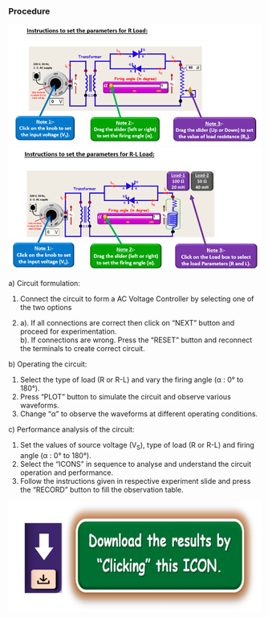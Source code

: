 ### Procedure

<center>
  <img src="images/procedbig1.png">
</center>

<center>
  <img src="images/procedbig2.png">
</center>

a) Circuit formulation:
<br>
1. Connect the circuit to form a AC Voltage Controller by selecting one of the two options

2. 
    a). If all connections are correct then click on “NEXT” button and proceed for experimentation.<br>
    b). If connections are wrong. Press the “RESET” button and reconnect the terminals to create correct circuit.<br>

b) Operating the circuit: 
<br>
1) Select the type of load (R or R-L) and vary the firing angle (α : 0° to 180°).<br>
2) Press “PLOT” button to simulate the circuit and observe various waveforms.<br>
3) Change “α” to observe the waveforms at different operating conditions.<br>


c) Performance analysis of the circuit: 
 <br>
1) Set the values of source voltage (V<sub>S</sub>), type of load (R or R-L) and firing angle (α : 0° to 180°).<br>
2) Select the “ICONS” in sequence to analyse and understand the circuit operation and performance.<br>
3) Follow the instructions given in respective experiment slide and press the “RECORD” button to fill the observation table.<br>

<center>
  <img src="images/proced1.png" height="220px">
</center>
